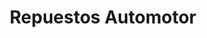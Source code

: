 ---
title: "Repuestos Automotor"
url: /ciudad-autonoma-de-buenos-aires/repuestos-automotor/
shop: Autoteile
---